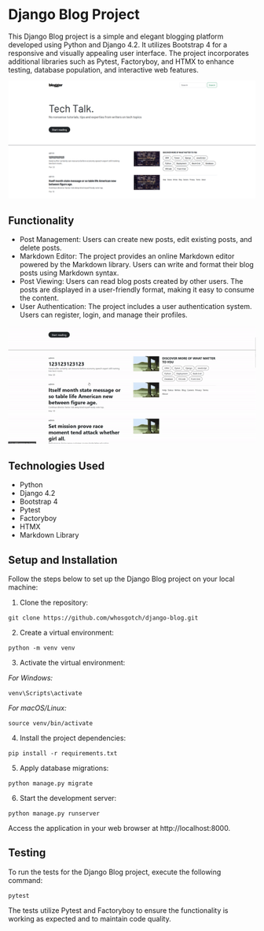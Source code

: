 # Django Blog Project

This Django Blog project is a simple and elegant blogging platform developed using Python and Django 4.2. It utilizes Bootstrap 4 for a responsive and visually appealing user interface. The project incorporates additional libraries such as Pytest, Factoryboy, and HTMX to enhance testing, database population, and interactive web features.

![Index page screenshot](gitreadme/blogger.png)

## Functionality

- Post Management: Users can create new posts, edit existing posts, and delete posts.
- Markdown Editor: The project provides an online Markdown editor powered by the Markdown library. Users can write and format their blog posts using Markdown syntax.
- Post Viewing: Users can read blog posts created by other users. The posts are displayed in a user-friendly format, making it easy to consume the content.
- User Authentication: The project includes a user authentication system. Users can register, login, and manage their profiles.

![Post page screenshot](gitreadme/post.gif)

## Technologies Used

- Python
- Django 4.2
- Bootstrap 4
- Pytest
- Factoryboy
- HTMX
- Markdown Library

## Setup and Installation

Follow the steps below to set up the Django Blog project on your local machine:

1. Clone the repository:

```
git clone https://github.com/whosgotch/django-blog.git
```

2. Create a virtual environment:

```
python -m venv venv
```

3. Activate the virtual environment:

*For Windows:*

```
venv\Scripts\activate
```

*For macOS/Linux:*

```
source venv/bin/activate
```

4. Install the project dependencies:

```
pip install -r requirements.txt
```

5. Apply database migrations:

```
python manage.py migrate
```

6. Start the development server:

```
python manage.py runserver
```

Access the application in your web browser at http://localhost:8000.

## Testing

To run the tests for the Django Blog project, execute the following command:

```
pytest
```

The tests utilize Pytest and Factoryboy to ensure the functionality is working as expected and to maintain code quality.

